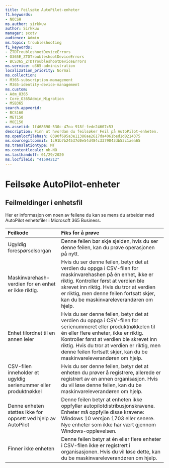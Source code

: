 ```yaml
---
title: Feilsøke AutoPilot-enheter
f1.keywords:
- NOCSH
ms.author: sirkkuw
author: Sirkkuw
manager: scotv
audience: Admin
ms.topic: troubleshooting
f1_keywords:
- ZTDTroubleshootDeviceErrors
- O365E_ZTDTroubleshootDeviceErrors
- BCS365_ZTDTroubleshootDeviceErrors
ms.service: o365-administration
localization_priority: Normal
ms.collection:
- M365-subscription-management
- M365-identity-device-management
ms.custom:
- Adm_O365
- Core_O365Admin_Migration
- MSB365
search.appverid:
- BCS160
- MET150
- MOE150
ms.assetid: 1f468690-530c-47ea-918f-fede24607c53
description: Finn ut hvordan du feilsøker Feil på AutoPilot-enheten.
ms.openlocfilehash: 8390f695a3e11386ae2617da4061bed1d8214375
ms.sourcegitcommit: 1c91b7b24537d0e54d484c3379043db53c1aea65
ms.translationtype: MT
ms.contentlocale: nb-NO
ms.lasthandoff: 01/29/2020
ms.locfileid: "41594212"
---
```

# <a name="troubleshoot-autopilot-device-errors"></a>Feilsøke AutoPilot-enheter

## <a name="device-file-error-messages"></a>Feilmeldinger i enhetsfil

Her er informasjon om noen av feilene du kan se mens du arbeider med AutoPilot enhetsfiler i Microsoft 365 Business. 
  
|**Feilkode**|**Fiks for å prøve**|
|:-----|:-----|
|Ugyldig forespørselsorgan  <br/> |Denne feilen bør skje sjelden, hvis du ser denne feilen, kan du prøve operasjonen på nytt.  <br/> |
|Maskinvarehash-verdien for en enhet er ikke riktig.  <br/> |Hvis du ser denne feilen, betyr det at verdien du oppga i CSV-filen for maskinvarehashen på én enhet, ikke er riktig. Kontroller først at verdien ble skrevet inn riktig. Hvis du tror at verdien er riktig, men denne feilen fortsatt skjer, kan du be maskinvareleverandøren om hjelp.  <br/> |
|Enhet tilordnet til en annen leier  <br/> |Hvis du ser denne feilen, betyr det at verdien du oppga i CSV-filen for serienummeret eller produktnøkkelen til én eller flere enheter, ikke er riktig. Kontroller først at verdien ble skrevet inn riktig. Hvis du tror at verdien er riktig, men denne feilen fortsatt skjer, kan du be maskinvareleverandøren om hjelp.  <br/> |
|CSV-filen inneholder et ugyldig serienummer eller produktnøkkel  <br/> |Hvis du ser denne feilen, betyr det at enheten du prøver å registrere, allerede er registrert av en annen organisasjon. Hvis du vil løse denne feilen, kan du be maskinvareleverandøren om hjelp.  <br/> |
|Denne enheten støttes ikke for oppsett ved hjelp av AutoPilot  <br/> | Denne feilen betyr at enheten ikke oppfyller autopilotdistribusjonskravene. Enheter må oppfylle disse kravene:  <br/>  Windows 10 versjon 1703 eller senere.  <br/>  Nye enheter som ikke har vært gjennom Windows-opplevelsen.  <br/> |
|Finner ikke enheten  <br/> |Denne feilen betyr at én eller flere enheter i CSV-filen ikke er registrert i organisasjonen. Hvis du vil løse dette, kan du be maskinvareleverandøren om hjelp.  <br/> |
